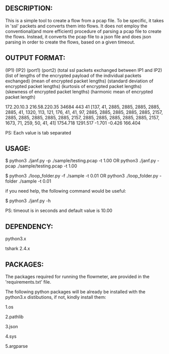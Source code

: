 
DESCRIPTION:
------------
This is a simple tool to create a flow from a pcap file. To be specific, it takes in 'ssl' packets and converts them into flows. It does not employ the conventional(and more efficient) procedure of parsing a pcap file to create the flows. Instead, it converts the pcap file to a json file and does json parsing in order to create the flows, based on a given timeout.

OUTPUT FORMAT:
--------------
(IP1) (IP2) (port1) (port2) (total ssl packets exchanged between IP1 and IP2) (list of lengths of the encrypted payload of the individual packets exchanged) (mean of encrypted packet lengths) (standard deviation of encrypted packet lengths) (kurtosis of encrypted packet lengths) (skewness of encrypted packet lengths) (harmonic mean of encrypted packet length)

172.20.10.3	216.58.220.35	34684	443	41	[137, 41, 2885, 2885, 2885, 2885, 2885, 41, 1320, 113, 121, 176, 41, 41, 97, 2885, 2885, 2885, 2885, 2885, 2157, 2885, 2885, 2885, 2885, 2885, 2157, 2885, 2885, 2885, 2885, 2885, 2157, 1673, 71, 259, 50, 41, 41]	1754.718	1291.517	-1.701	-0.426	166.404

PS: Each value is tab separated

USAGE:
------
$ python3 ./janf.py -p ./sample/testing.pcap -t 1.00  OR  python3 ./janf.py -pcap ./sample/testing.pcap -t 1.00

$ python3 ./loop_folder.py -f ./sample -t 0.01  OR  python3 ./loop_folder.py -folder ./sample -t 0.01

if you need help, the following command would be useful:

$ python3 ./janf.py -h

PS: timeout is in seconds and default value is 10.00 

DEPENDENCY:
-----------
python3.x

tshark 2.4.x

PACKAGES:
---------
The packages required for running the flowmeter, are provided in the 'requirements.txt' file.

The following python packages will be already be installed with the python3.x distibutions, if not, kindly install them:

1.os

2.pathlib

3.json

4.sys

5.argparse
